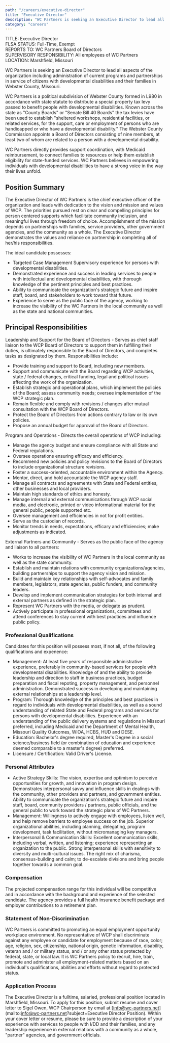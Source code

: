 ```yaml
---
path: "/careers/executive-director"
title: "Executive Director"
description: "WC Partners is seeking an Executive Director to lead all aspects of the organization including administration of current programs and partnerships in service of citizens with developmental disabilities and their families in Webster County, Missouri."
category: "careers"
---
```


TITLE: Executive Director  
FLSA STATUS: Full-Time, Exempt  
REPORTS TO: WC Partners Board of Directors  
SUPERVISORY RESPONSIBILITY: All employees of WC Partners  
LOCATION: Marshfield, Missouri

WC Partners is seeking an Executive Director to lead all aspects of the organization including administration of current programs and partnerships in service of citizens with developmental disabilities and their families in Webster County, Missouri.

WC Partners is a political subdivision of Webster County formed in L980 in accordance with state statute to distribute a special property tax levy passed to benefit people with developmental disabilities. Known across the state as "County Boards" or "Senate Bill 40 Boards" the tax levies have been used to establish "sheltered workshops, residential facilities, or related services, for the support, care or employment of persons who are handicapped or who have a developmental disability." The Webster County Commission appoints a Board of Directors consisting of nine members, at least two of whom are related to a person with a developmental disability.

WC Partners directly provides support coordination, with Medicaid reimbursement, to connect families to resources or help them establish eligibility for state-funded services. WC Partners believes in empowering individuals with developmental disabilities to have a strong voice in the way their lives unfold.

## Position Summary

The Executive Director of WC Partners is the chief executive officer of the organization and leads with dedication to the vision and mission and values of WCP. The priorities pursued rest on clear and compelling principles for person centered supports which facilitate community inclusion, and meaningful lives through freedom of choice. Accomplishment of the mission depends on partnerships with families, service providers, other government agencies, and the community as a whole. The Executive Director demonstrates the values and reliance on partnership in completing all of her/his responsibilities.

The ideal candidate possesses:

- Targeted Case Management Supervisory experience for persons with developmental disabilities.
- Demonstrated experience and success in leading services to people with intellectual and developmental disabilities, with thorough knowledge of the pertinent principles and best practices.
- Ability to communicate the organization's strategic future and inspire staff, board, and stakeholders to work toward that future.
- Experience to serve as the public face of the agency, working to increase the visibility of the WC Partners in the local community as well as the state and national communities.

## Principal Responsibilities

Leadership and Support for the Board of Directors - Serves as chief staff liaison to the WCP Board of Directors to support them in fulfilling their duties, is ultimately responsible to the Board of Directors, and completes tasks as designated by them.
Responsibilities include:

- Provide training and support to Board, including new members.
- Support and communicate with the Board regarding WCP activities, state / federal changes, critical funding, legal and political issues affecting the work of the organization.
- Establish strategic and operational plans, which implement the policies of the Board; assess community needs; oversee implementation of the WCP strategic plan.
- Remain flexible and comply with revisions / changes after mutual consultation with the WCP Board of Directors.
- Protect the Board of Directors from actions contrary to law or its own policies.
- Propose an annual budget for approval of the Board of Directors.

Program and Operations - Directs the overall operations of WCP including:

- Manage the agency budget and ensure compliance with all State and Federal regulations.
- Oversee operations ensuring efficacy and efficiency.
- Recommend new policies and policy revisions to the Board of Directors to include organizational structure revisions.
- Foster a success-oriented, accountable environment within the Agency.
- Mentor, direct, and hold accountable the WCP agency staff.
- Manage all contracts and agreements with State and Federal entities, other businesses and local providers.
- Maintain high standards of ethics and honesty.
- Manage internal and external communications through WCP social media, and electronic, printed or video informational material for the general public, people supported etc.
- Oversee management and efficiencies in not for profit entities.
- Serve as the custodian of records.
- Monitor trends in needs, expectations, efficary and efficiencies; make adjustments as indicated.

External Partners and Community - Serves as the public face of the agency and liaison to all partners:

- Works to increase the visibility of WC Partners in the local community as well as the state community.
- Establish and maintain relations with community organizations/agencies, building partnerships to support the agency vision and mission.
- Build and maintain key relationships with self-advocates and family members, legislators, state agencies, public funders, and community leaders.
- Develop and implement communication strategies for both internal and external partners as defined in the strategic plan.
- Represent WC Partners with the media, or delegate as prudent.
- Actively participate in professional organizations, committees and attend conferences to stay current with best practices and influence public policy.

### ProfessionaI Qualifications

Candidates for this position will possess most, if not all, of the following qualifications and
expenence:

- Management: At least five years of responsible administrative experience, preferably in community-based services for people with developmental disabilities. Knowledge of and the ability to provide leadership and direction to staff in business practices, budget preparation and fiscal repoting, property management, and personnel administration. Demonstrated success in developing and maintaining external relationships at a leadership level.
- Program: Thorough knowledge of the principles and best practices in regard to individuals with developmental disabilities, as well as a sound understanding of related State and Federal programs and services for persons with developmental disabilities. Experience with an understanding of the public delivery systems and regulations in Missouri preferred, including Medicaid and the Department of Mental Health, Missouri Quality Outcomes, WIOA, HCBS, HUD and DESE.
- Education: Bachelor's degree required, Master's Degree in a social science/business field (or combination of education and experience deemed comparable to a master's degree) preferred.
- Licensure / Certification: Valid Driver's License.

### Personal Attributes

- Active Strategy Skills: The vision, expertise and optimism to perceive opportunities for growth, and innovation in program design. Demonstrates interpersonal savvy and influence skills in dealings with the community, other providers and partners, and government entities. Ability to communicate the organization's strategic future and inspire staff, board, community providers / partners, public officials, and the general public to work toward the strategic plans of WC Partners.
- Management: Willingness to actively engage with employees, listen well, and help remove barriers to employee success on the job. Superior organizational abilities, including planning, delegating, program development, task facilitation, without micromanaging key managers.
- Interpersonal & Communication Skills: Excellent communication skills, including verbal, written, and listening; experience representing an organization to the public. Strong interpersonal skills with sensitivity to diversity and multi-cultural issues. The right mix of charisma, consensus-building and calm; to de-escalate divisions and bring people together towards a common goal.

### Compensation

The projected compensation range for this individual will be competitive and in accordance with the background and experience of the selected candidate. The agency provides a full health insurance benefit package and employer contributions to a retirement plan.

### Statement of Non-Discrimination

WC Partners is committed to promoting an equal employment opportunity workplace environment.
No representative of WCP shall discriminate against any employee or candidate for employment because of race, color; age, religion, sex, citizenship, national origin, genetic information, disability, veteran and / or military status, and / or any other status protected by federal, state, or local law. lt is WC Partners policy to recruit, hire, train, promote and administer all employment-related matters based on an individual's qualifications, abilities and efforts without regard to protected status.

### Application Process

The Executive Director is a fulltime, salaried, professional position located in Marshfield, Missouri. To apply for this position, submit resume and cover letter to Sigel Owen, WCP Chairperson by email at [info@wc-partners.net](mailto:info@wc-partners.net?subject=Executive Director Position). Within your cover letter or resume, please be sure to provide a description of your experience with services to people with I/DD and their families, and any leadership experience in external relations with a community as a whole, "partner" agencies, and government officials.
